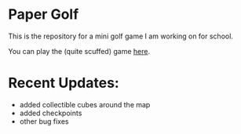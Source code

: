 # Paper Golf

This is the repository for a mini golf game I am working on for school.

You can play the (quite scuffed) game [here](rlft09.github.io/project).

 # Recent Updates:

 * added collectible cubes around the map
 * added checkpoints
 * other bug fixes
